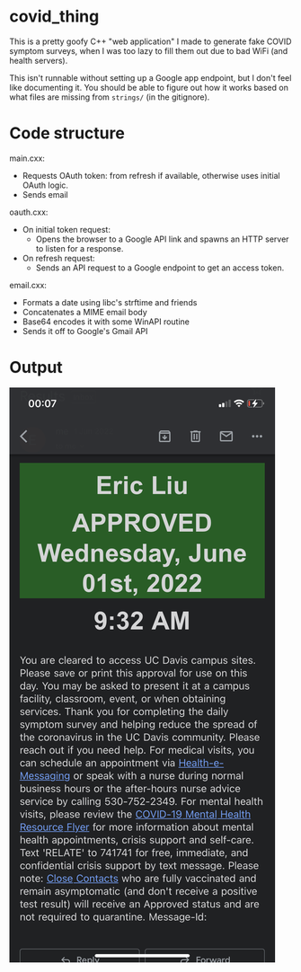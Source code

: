 # covid_thing
This is a pretty goofy C++ "web application" I made to generate fake COVID symptom surveys,
when I was too lazy to fill them out due to bad WiFi (and health servers).

This isn't runnable without setting up a Google app endpoint, but I don't feel like documenting it.
You should be able to figure out how it works based on what files are missing from `strings/` (in the gitignore).

# Code structure
main.cxx:
- Requests OAuth token: from refresh if available, otherwise uses initial OAuth logic.
- Sends email

oauth.cxx:
- On initial token request:
    - Opens the browser to a Google API link and spawns an HTTP server to listen for a response.
- On refresh request:
    - Sends an API request to a Google endpoint to get an access token.

email.cxx:
- Formats a date using libc's strftime and friends
- Concatenates a MIME email body
- Base64 encodes it with some WinAPI routine
- Sends it off to Google's Gmail API

# Output
![Resultant email](./output.png)
